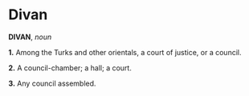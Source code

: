 # Divan

**DIVAN**, _noun_

**1.** Among the Turks and other orientals, a court of justice, or a council.

**2.** A council-chamber; a hall; a court.

**3.** Any council assembled.